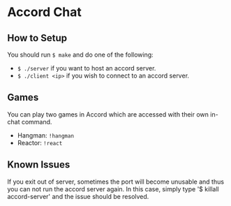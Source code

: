 # Accord Chat



## How to Setup
You should run `$ make` and do one of the following:
* `$ ./server` if you want to host an accord server.
* `$ ./client <ip>` if you wish to connect to an accord server.

## Games
You can play two games in Accord which are accessed with their own in-chat command.
* Hangman: `!hangman`
* Reactor: `!react`

## Known Issues
If you exit out of server, sometimes the port will become unusable and thus you can not run the accord server again. In this case, simply type '$ killall accord-server' and the issue should be resolved.
